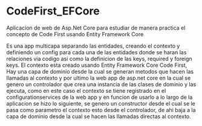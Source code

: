 # CodeFirst_EFCore
Aplicacion de web de Asp.Net Core para estudiar de manera practica el concepto de Code First usando Entity Framework Core

Es una app multicapa separando las entidades, creando el contexto y definiendo un config para cada una de las entidades donde se haran las relaciones via codigo asi como la definicion de las keys, required y foreign keys. El contexto esta creado usando Entity Framework Core Code First, Hay una capa de dominio desde la cual se generan metodos que hacen las llamadas al contexto y por ultimo la web app de asp.net core en la cual se genero un controlador que crea una instancia de las clases de dominio y las ejecuta, como en este caso el contexto se tiene registrado en el configurationservices de la web app y en funcion de usarlo a lo largo de la aplicacion se hizo lo siguiente, se genero un constructor desde el cual se le pasa como parametro el contexto esto desde el controlador, de ahi baja a la capa de dominio desde la cual se hacen las llamadas directas al contexto.
